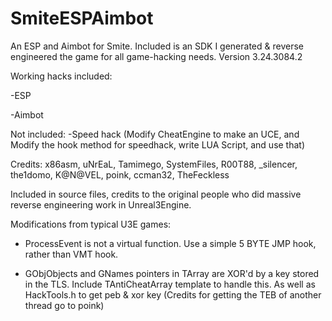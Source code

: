 # SmiteESPAimbot
An ESP and Aimbot for Smite. Included is an SDK I generated &amp; reverse engineered the game for all game-hacking needs.  Version 3.24.3084.2

Working hacks included: 

-ESP

-Aimbot

Not included:
-Speed hack (Modify CheatEngine to make an UCE, and Modify the hook method for speedhack, write LUA Script, and use that)

Credits: x86asm, uNrEaL, Tamimego, SystemFiles, R00T88, _silencer, the1domo, K@N@VEL, poink, ccman32, TheFeckless

Included in source files, credits to the original people who did massive reverse engineering work in Unreal3Engine.

Modifications from typical U3E games:

- ProcessEvent is not a virtual function.  Use a simple 5 BYTE JMP hook, rather than VMT hook.

- GObjObjects and GNames pointers in TArray are XOR'd by a key stored in the TLS.  Include TAntiCheatArray template to handle this.  As well as HackTools.h to get peb & xor key (Credits for getting the TEB of another thread go to poink)
